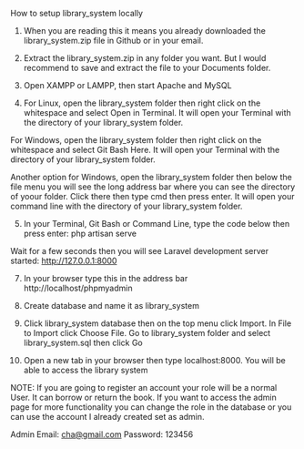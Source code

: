How to setup library_system locally

1. When you are reading this it means you already downloaded the library_system.zip file in Github or in your email.

2. Extract the library_system.zip in any folder you want. But I would recommend to save and extract the file to your Documents folder.

3. Open XAMPP or LAMPP, then start Apache and MySQL

4. For Linux, open the library_system folder then right click on the whitespace and select Open in Terminal. It will open your Terminal with the directory of your library_system folder.

For Windows, open the library_system folder then right click on the whitespace and select Git Bash Here. It will open your Terminal with the directory of your library_system folder.

Another option for Windows, open the library_system folder then below the file menu you will see the long address bar where you can see the directory of yoour folder. Click there then type cmd then press enter. It will open your command line with the directory of your library_system folder.

5. In your Terminal, Git Bash or Command Line, type the code below then press enter:
php artisan serve

Wait for a few seconds then you will see
Laravel development server started: <http://127.0.0.1:8000>

7. In your browser type this in the address bar http://localhost/phpmyadmin

8. Create database and name it as library_system

9. Click library_system database then on the top menu click Import. In File to Import click Choose File. Go to library_system folder and select library_system.sql then click Go

10. Open a new tab in your browser then type localhost:8000. You will be able to access the library system


NOTE:
If you are going to register an account your role will be a normal User. It can borrow or return the book. If you want to access the admin page for more functionality you can change the role in the database or you can use the account I already created set as admin.

Admin
Email: cha@gmail.com
Password: 123456